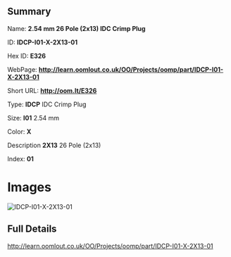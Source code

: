 

## Summary
 
Name: __2.54 mm 26 Pole (2x13) IDC Crimp Plug__

ID: __IDCP-I01-X-2X13-01__

Hex ID: __E326__

WebPage: __http://learn.oomlout.co.uk/OO/Projects/oomp/part/IDCP-I01-X-2X13-01__

Short URL: __http://oom.lt/E326__


Type: __IDCP__ IDC Crimp Plug 

Size: __I01__ 2.54 mm 

Color: __X__  

Description __2X13__ 26 Pole (2x13) 

Index: __01__


# Images
![IDCP-I01-X-2X13-01](http://oomlout.com/oomp-gen/parts/IDCP-I01-X-2X13-01/IDCP-I01-X-2X13-01_420.jpg)



## Full Details

 http://learn.oomlout.co.uk/OO/Projects/oomp/part/IDCP-I01-X-2X13-01















